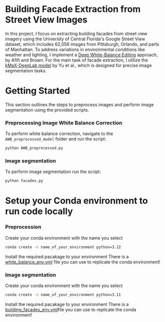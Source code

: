 # Building Facade Extraction from Street View Images

In this project, I focus on extracting building facades from street view imagery using the University of Central Florida's Google Street View dataset, which includes 62,058 images from Pittsburgh, Orlando, and parts of Manhattan. To address variations in environmental conditions like weather and lighting, I implement a [Deep White-Balance Editing](https://openaccess.thecvf.com/content_CVPR_2020/html/Afifi_Deep_White-Balance_Editing_CVPR_2020_paper.html) approach, by Afifi and Brown. For the main task of facade extraction, I utilize the [kMaX-DeepLab model](https://arxiv.org/abs/2207.04044) by Yu et al., which is designed for precise image segmentation tasks.

# Getting Started

This section outlines the steps to preprocess images and perform image segmentation using the provided scripts.

### Preprocessing Image White Balance Correction
To perform white balance correction, navigate to the `AWB_preprocessed_model` folder and run the script:
```bash
python AWB_preprocessed.py
```
### Image segmentation
To perform image segmentation run the script:
```bash
python facades.py
```
# Setup your Conda environment to run code locally
### Preprocession
Create your conda environment with the name you select
```bash
conda create -n name_of_your_environment python=3.12
```
Install the required pacakage to your environment There is a [white_balance_env.yml]([https://openaccess.thecvf.com/content_CVPR_2020/html/Afifi_Deep_White-Balance_Editing_CVPR_2020_paper.html](https://github.com/SHL47/INFO698_SHIHHSUAN_LO_Capstone/blob/main/white_balance_env.yml)) file you can use to replicate the conda environment!
### Image segmentation
Create your conda environment with the name you select
```bash
conda create -n name_of_your_environment python=3.11
```
Install the required pacakage to your environment There is a [building_facades_env.yml]([https://openaccess.thecvf.com/content_CVPR_2020/html/Afifi_Deep_White-Balance_Editing_CVPR_2020_paper.html](https://github.com/SHL47/INFO698_SHIHHSUAN_LO_Capstone/blob/main/building_facades_env.yml))file you can use to replicate the conda environment!
